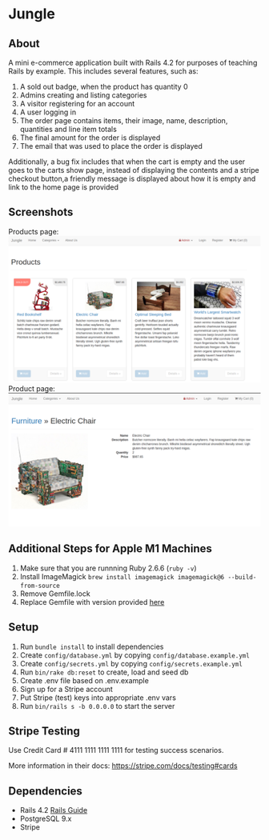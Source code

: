# Jungle

## About
A mini e-commerce application built with Rails 4.2 for purposes of teaching Rails by example.
This includes several features, such as:
1. A sold out badge, when the product has quantity 0
2. Admins creating and listing categories
3. A visitor registering for an account
4. A user logging in
5. The order page contains items, their image, name, description, quantities and line item totals
6. The final amount for the order is displayed
7. The email that was used to place the order is displayed

Additionally, a bug fix includes that when the cart is empty and the user goes to the carts show page, instead of displaying the contents and a stripe checkout button,a friendly message is displayed about how it is empty and link to the home page is provided

## Screenshots
Products page: ![alt text](https://github.com/raejkhan96/jungle-rails/blob/master/screenshots/Products_page.png?raw=true)
Product page: ![alt text](https://github.com/raejkhan96/jungle-rails/blob/master/screenshots/product_page.png?raw=true)

## Additional Steps for Apple M1 Machines

1. Make sure that you are runnning Ruby 2.6.6 (`ruby -v`)
1. Install ImageMagick `brew install imagemagick imagemagick@6 --build-from-source`
2. Remove Gemfile.lock
3. Replace Gemfile with version provided [here](https://gist.githubusercontent.com/FrancisBourgouin/831795ae12c4704687a0c2496d91a727/raw/ce8e2104f725f43e56650d404169c7b11c33a5c5/Gemfile)

## Setup

1. Run `bundle install` to install dependencies
2. Create `config/database.yml` by copying `config/database.example.yml`
3. Create `config/secrets.yml` by copying `config/secrets.example.yml`
4. Run `bin/rake db:reset` to create, load and seed db
5. Create .env file based on .env.example
6. Sign up for a Stripe account
7. Put Stripe (test) keys into appropriate .env vars
8. Run `bin/rails s -b 0.0.0.0` to start the server

## Stripe Testing

Use Credit Card # 4111 1111 1111 1111 for testing success scenarios.

More information in their docs: <https://stripe.com/docs/testing#cards>

## Dependencies

* Rails 4.2 [Rails Guide](http://guides.rubyonrails.org/v4.2/)
* PostgreSQL 9.x
* Stripe

